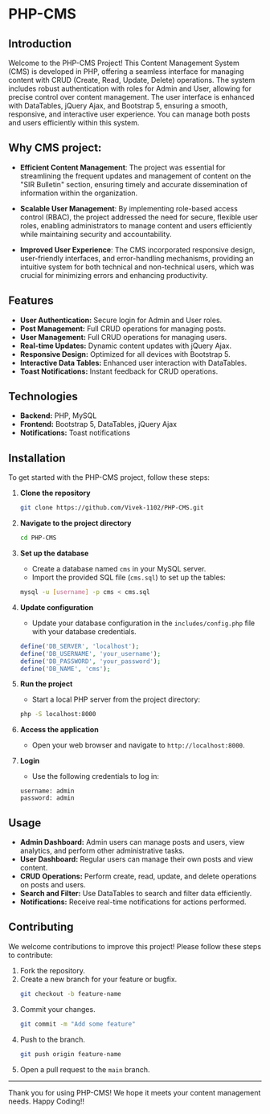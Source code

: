 # PHP-CMS

## Introduction

Welcome to the PHP-CMS Project! This Content Management System (CMS) is developed in PHP, offering a seamless interface for managing content with CRUD (Create, Read, Update, Delete) operations. The system includes robust authentication with roles for Admin and User, allowing for precise control over content management. The user interface is enhanced with DataTables, jQuery Ajax, and Bootstrap 5, ensuring a smooth, responsive, and interactive user experience. You can manage both posts and users efficiently within this system.

## Why CMS project:

- **Efficient Content Management**: The project was essential for streamlining the frequent updates and management of content on the "SIR Bulletin" section, ensuring timely and accurate dissemination of information within the organization.

- **Scalable User Management**: By implementing role-based access control (RBAC), the project addressed the need for secure, flexible user roles, enabling administrators to manage content and users efficiently while maintaining security and accountability.

- **Improved User Experience**: The CMS incorporated responsive design, user-friendly interfaces, and error-handling mechanisms, providing an intuitive system for both technical and non-technical users, which was crucial for minimizing errors and enhancing productivity.

## Features

- **User Authentication:** Secure login for Admin and User roles.
- **Post Management:** Full CRUD operations for managing posts.
- **User Management:** Full CRUD operations for managing users.
- **Real-time Updates:** Dynamic content updates with jQuery Ajax.
- **Responsive Design:** Optimized for all devices with Bootstrap 5.
- **Interactive Data Tables:** Enhanced user interaction with DataTables.
- **Toast Notifications:** Instant feedback for CRUD operations.

## Technologies 

- **Backend:** PHP, MySQL
- **Frontend:** Bootstrap 5, DataTables, jQuery Ajax
- **Notifications:** Toast notifications

## Installation

To get started with the PHP-CMS project, follow these steps:

1. **Clone the repository**
    ```bash
    git clone https://github.com/Vivek-1102/PHP-CMS.git
    ```
2. **Navigate to the project directory**
    ```bash
    cd PHP-CMS
    ```
3. **Set up the database**
    - Create a database named `cms` in your MySQL server.
    - Import the provided SQL file (`cms.sql`) to set up the tables:
    ```bash
    mysql -u [username] -p cms < cms.sql
    ```

4. **Update configuration**
    - Update your database configuration in the `includes/config.php` file with your database credentials.
    ```php
    define('DB_SERVER', 'localhost');
    define('DB_USERNAME', 'your_username');
    define('DB_PASSWORD', 'your_password');
    define('DB_NAME', 'cms');
    ```

5. **Run the project**
    - Start a local PHP server from the project directory:
    ```bash
    php -S localhost:8000
    ```
6. **Access the application**
    - Open your web browser and navigate to `http://localhost:8000`.

7. **Login**
    - Use the following credentials to log in:
    ```plaintext
    username: admin
    password: admin
    ```

## Usage

- **Admin Dashboard:** Admin users can manage posts and users, view analytics, and perform other administrative tasks.
- **User Dashboard:** Regular users can manage their own posts and view content.
- **CRUD Operations:** Perform create, read, update, and delete operations on posts and users.
- **Search and Filter:** Use DataTables to search and filter data efficiently.
- **Notifications:** Receive real-time notifications for actions performed.

## Contributing

We welcome contributions to improve this project! Please follow these steps to contribute:

1. Fork the repository.
2. Create a new branch for your feature or bugfix.
    ```bash
    git checkout -b feature-name
    ```
3. Commit your changes.
    ```bash
    git commit -m "Add some feature"
    ```
4. Push to the branch.
    ```bash
    git push origin feature-name
    ```
5. Open a pull request to the `main` branch.


---

Thank you for using PHP-CMS! We hope it meets your content management needs.
Happy Coding!!
